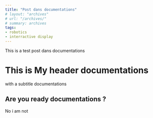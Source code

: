 ```yaml
---
title: "Post dans documentations"
# layout: "archives"
# url: "/archives/"
# summary: archives
tags:
- robotics
- interractive display
---
```


This is a test post dans documentations

# This is My header documentations

with a subtitle documentations

## Are you ready documentations ?

No i am not